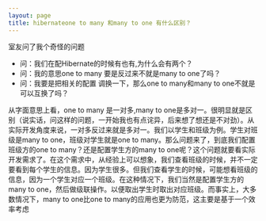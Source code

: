 ```yaml
---
layout: page
title: hibernateone to many 和many to one 有什么区别？
---
```


室友问了我个奇怪的问题

* 问：我们在配Hibernate的时候有<one-to-many>也有<many-to-one>,为什么会有两个？
* 问：我的意思one to many 要是反过来不就是many to one了吗？
* 问：我要是把相关的配置 调换一下，那么one to many和many to one不就是可以互换了吗？

从字面意思上看，one to many 是一对多,many to one是多对一。很明显就是区别（说实话，问这样的问题，一开始我也有点诧异，后来想了想还是不对劲）。从实际开发角度来说，一对多反过来就是多对一。我们以学生和班级为例。学生对班级是many to one，班级对学生就是one to many。那么问题来了，到底我们配置班级方的one to many？还是配置学生方的many to one呢？这个问题就要看实际开发需求了。在这个需求中，从经验上可以想象，我们查看班级的时候，并不一定要看到每个学生的信息。因为学生很多。但我们查看学生的时候，可能想看班级的信息，因为一个学生对应一个班级。在这种情况下，我们当然是配置学生方的many to one，然后做级联操作。以便取出学生时取出对应班级。而事实上，大多数情况下，many to one比one to many的应用也更为防范，这主要是基于一个效率考虑
